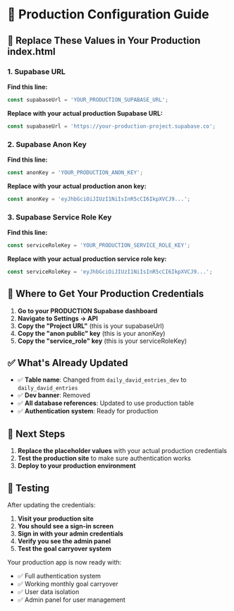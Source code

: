 # 🚀 Production Configuration Guide

## 🔑 Replace These Values in Your Production index.html

### 1. Supabase URL
**Find this line:**
```javascript
const supabaseUrl = 'YOUR_PRODUCTION_SUPABASE_URL';
```

**Replace with your actual production Supabase URL:**
```javascript
const supabaseUrl = 'https://your-production-project.supabase.co';
```

### 2. Supabase Anon Key
**Find this line:**
```javascript
const anonKey = 'YOUR_PRODUCTION_ANON_KEY';
```

**Replace with your actual production anon key:**
```javascript
const anonKey = 'eyJhbGciOiJIUzI1NiIsInR5cCI6IkpXVCJ9...';
```

### 3. Supabase Service Role Key
**Find this line:**
```javascript
const serviceRoleKey = 'YOUR_PRODUCTION_SERVICE_ROLE_KEY';
```

**Replace with your actual production service role key:**
```javascript
const serviceRoleKey = 'eyJhbGciOiJIUzI1NiIsInR5cCI6IkpXVCJ9...';
```

## 📍 Where to Get Your Production Credentials

1. **Go to your PRODUCTION Supabase dashboard**
2. **Navigate to Settings → API**
3. **Copy the "Project URL"** (this is your supabaseUrl)
4. **Copy the "anon public" key** (this is your anonKey)
5. **Copy the "service_role" key** (this is your serviceRoleKey)

## ✅ What's Already Updated

- ✅ **Table name**: Changed from `daily_david_entries_dev` to `daily_david_entries`
- ✅ **Dev banner**: Removed
- ✅ **All database references**: Updated to use production table
- ✅ **Authentication system**: Ready for production

## 🚀 Next Steps

1. **Replace the placeholder values** with your actual production credentials
2. **Test the production site** to make sure authentication works
3. **Deploy to your production environment**

## 🧪 Testing

After updating the credentials:
1. **Visit your production site**
2. **You should see a sign-in screen**
3. **Sign in with your admin credentials**
4. **Verify you see the admin panel**
5. **Test the goal carryover system**

Your production app is now ready with:
- ✅ Full authentication system
- ✅ Working monthly goal carryover
- ✅ User data isolation
- ✅ Admin panel for user management


